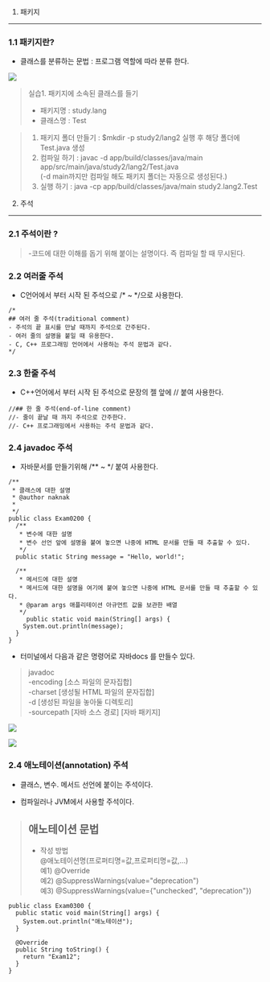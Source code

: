 
1. 패키지
------


### 1.1 패키지란?


- 클래스를 분류하는 문법 : 프로그램 역할에 따라 분류 한다.


![](https://blog.kakaocdn.net/dn/celuLa/btsHKLMTxbZ/eqptk58XgA8D8x7hIFQGG1/img.png)



> 실습1. 패키지에 소속된 클래스를 들기  
> - 패키지명 : study.lang  
> - 클래스명 : Test



> 1. 패키지 폴더 만들기 : $mkdir -p study2/lang2 실행 후 해당 폴더에 Test.java 생성  
> 2. 컴파일 하기 : javac -d app/build/classes/java/main app/src/main/java/study2/lang2/Test.java  
> (-d main까지만 컴파일 해도 패키지 폴더는 자동으로 생성된다.)  
> 3. 실행 하기 : java -cp app/build/classes/java/main study2.lang2.Test


2. 주석
-----


### 2.1 주석이란 ?



> -코드에 대한 이해를 돕기 위해 붙이는 설명이다. 즉 컴파일 할 때 무시된다.


### 2.2 여러줄 주석


- C언어에서 부터 시작 된 주석으로 /* ~ */으로 사용한다.



```
/*
## 여러 줄 주석(traditional comment)
- 주석의 끝 표시를 만날 때까지 주석으로 간주된다.
- 여러 줄의 설명을 붙일 때 유용한다.
- C, C++ 프로그래밍 언어에서 사용하는 주석 문법과 같다.
*/
```

### 2.3 한줄 주석


- C++언어에서 부터 시작 된 주석으로 문장의 젤 앞에 // 붙여 사용한다.



```
//## 한 줄 주석(end-of-line comment)
//- 줄이 끝날 때 까지 주석으로 간주한다.
//- C++ 프로그래밍에서 사용하는 주석 문법과 같다.
```

### 2.4 javadoc 주석


- 자바문서를 만들기위해 /** ~ */ 붙여 사용한다.



```
/**
 * 클래스에 대한 설명
 * @author naknak
 *
 */
public class Exam0200 {
  /**
   * 변수에 대한 설명
   * 변수 선언 앞에 설명을 붙여 놓으면 나중에 HTML 문서를 만들 때 추출할 수 있다.
   */
  public static String message = "Hello, world!";

  /**
   * 메서드에 대한 설명
   * 메서드에 대한 설명을 여기에 붙여 놓으면 나중에 HTML 문서를 만들 때 추출할 수 있다.
   * @param args 애플리테이션 아규먼트 값을 보관한 배열
   */
     public static void main(String[] args) {
    System.out.println(message);
  }
}
```

- 터미널에서 다음과 같은 명령어로 자바docs 를 만들수 있다.



> javadoc  
> -encoding [소스 파일의 문자집합]  
> -charset [생성될 HTML 파일의 문자집합]  
> -d [생성된 파일을 놓아둘 디렉토리]  
> -sourcepath [자바 소스 경로] [자바 패키지]


![](https://blog.kakaocdn.net/dn/qdQLu/btsHLfG08NU/Xu8fdeKJxHrc6iMeh5PPv0/img.png)


![](https://blog.kakaocdn.net/dn/bmk9C1/btsHKP9FBFK/1ofYgJQKRB1xby9PLQ2erk/img.png)


### 2.4 애노테이션(annotation) 주석


- 클래스, 변수. 메서드 선언에 붙이는 주석이다.


- 컴파일러나 JVM에서 사용할 주석이다.



> ## 애노테이션 문법  
> - 작성 방법  
> @애노테이션명(프로퍼티명=값,프로퍼티명=값,...)  
> 예1) @Override  
> 예2) @SuppressWarnings(value="deprecation")  
> 예3) @SuppressWarnings(value={"unchecked", "deprecation"})



```
public class Exam0300 {
  public static void main(String[] args) {
    System.out.println("애노테이션");
  }

  @Override
  public String toString() {
    return "Exam12";
  }
}
```

